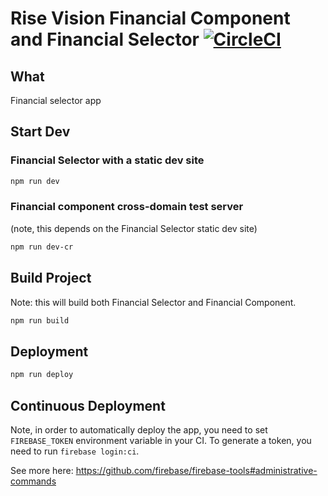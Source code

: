 # Rise Vision Financial Component and Financial Selector [![CircleCI](https://circleci.com/gh/Rise-Vision/financial-selector-prototype.svg?style=svg&circle-token=a6f0a61d96bd7f3f901fa3cfbb1d4e1059183b86)](https://circleci.com/gh/Rise-Vision/financial-selector-prototype)

## What
Financial selector app


## Start Dev

### Financial Selector with a static dev site
```bash
npm run dev
```

### Financial component cross-domain test server

(note, this depends on the Financial Selector static dev site)

```bash
npm run dev-cr
```

## Build Project
Note: this will build both Financial Selector and Financial Component.

```bash
npm run build
```

## Deployment

```bash
npm run deploy
```

## Continuous Deployment

Note, in order to automatically deploy the app, you need to set `FIREBASE_TOKEN` environment variable in your CI. To generate a token, you need to run `firebase login:ci`.

See more here: https://github.com/firebase/firebase-tools#administrative-commands
